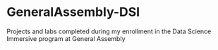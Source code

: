# GeneralAssembly-DSI
Projects and labs completed during my enrollment in the Data Science Immersive program at General Assembly
